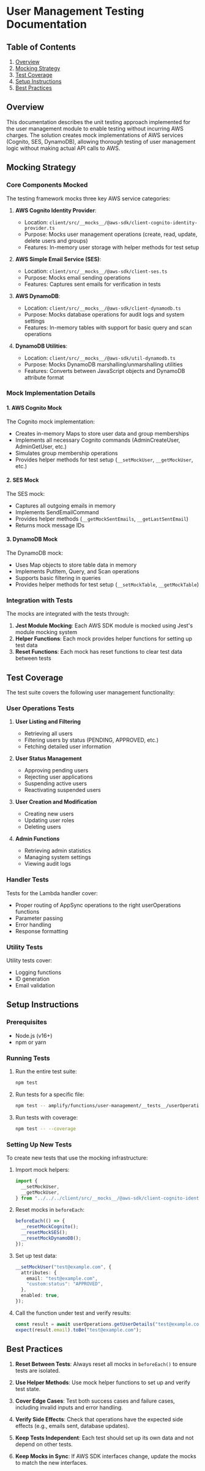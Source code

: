 # User Management Testing Documentation

## Table of Contents

1. [Overview](#overview)
2. [Mocking Strategy](#mocking-strategy)
3. [Test Coverage](#test-coverage)
4. [Setup Instructions](#setup-instructions)
5. [Best Practices](#best-practices)

## Overview

This documentation describes the unit testing approach implemented for the user management module to enable testing without incurring AWS charges. The solution creates mock implementations of AWS services (Cognito, SES, DynamoDB), allowing thorough testing of user management logic without making actual API calls to AWS.

## Mocking Strategy

### Core Components Mocked

The testing framework mocks three key AWS service categories:

1. **AWS Cognito Identity Provider**:
   - Location: `client/src/__mocks__/@aws-sdk/client-cognito-identity-provider.ts`
   - Purpose: Mocks user management operations (create, read, update, delete users and groups)
   - Features: In-memory user storage with helper methods for test setup

2. **AWS Simple Email Service (SES)**:
   - Location: `client/src/__mocks__/@aws-sdk/client-ses.ts`
   - Purpose: Mocks email sending operations
   - Features: Captures sent emails for verification in tests

3. **AWS DynamoDB**:
   - Location: `client/src/__mocks__/@aws-sdk/client-dynamodb.ts`
   - Purpose: Mocks database operations for audit logs and system settings
   - Features: In-memory tables with support for basic query and scan operations

4. **DynamoDB Utilities**:
   - Location: `client/src/__mocks__/@aws-sdk/util-dynamodb.ts`
   - Purpose: Mocks DynamoDB marshalling/unmarshalling utilities
   - Features: Converts between JavaScript objects and DynamoDB attribute format

### Mock Implementation Details

#### 1. AWS Cognito Mock

The Cognito mock implementation:

- Creates in-memory Maps to store user data and group memberships
- Implements all necessary Cognito commands (AdminCreateUser, AdminGetUser, etc.)
- Simulates group membership operations
- Provides helper methods for test setup (`__setMockUser`, `__getMockUser`, etc.)

#### 2. SES Mock

The SES mock:

- Captures all outgoing emails in memory
- Implements SendEmailCommand
- Provides helper methods (`__getMockSentEmails`, `__getLastSentEmail`)
- Returns mock message IDs

#### 3. DynamoDB Mock

The DynamoDB mock:

- Uses Map objects to store table data in memory
- Implements PutItem, Query, and Scan operations
- Supports basic filtering in queries
- Provides helper methods for test setup (`__setMockTable`, `__getMockTable`)

### Integration with Tests

The mocks are integrated with the tests through:

1. **Jest Module Mocking**: Each AWS SDK module is mocked using Jest's module mocking system
2. **Helper Functions**: Each mock provides helper functions for setting up test data
3. **Reset Functions**: Each mock has reset functions to clear test data between tests

## Test Coverage

The test suite covers the following user management functionality:

### User Operations Tests

1. **User Listing and Filtering**
   - Retrieving all users
   - Filtering users by status (PENDING, APPROVED, etc.)
   - Fetching detailed user information

2. **User Status Management**
   - Approving pending users
   - Rejecting user applications
   - Suspending active users
   - Reactivating suspended users

3. **User Creation and Modification**
   - Creating new users
   - Updating user roles
   - Deleting users

4. **Admin Functions**
   - Retrieving admin statistics
   - Managing system settings
   - Viewing audit logs

### Handler Tests

Tests for the Lambda handler cover:

- Proper routing of AppSync operations to the right userOperations functions
- Parameter passing
- Error handling
- Response formatting

### Utility Tests

Utility tests cover:

- Logging functions
- ID generation
- Email validation

## Setup Instructions

### Prerequisites

- Node.js (v16+)
- npm or yarn

### Running Tests

1. Run the entire test suite:

   ```bash
   npm test
   ```

2. Run tests for a specific file:

   ```bash
   npm test -- amplify/functions/user-management/__tests__/userOperations.test.ts
   ```

3. Run tests with coverage:
   ```bash
   npm test -- --coverage
   ```

### Setting Up New Tests

To create new tests that use the mocking infrastructure:

1. Import mock helpers:

   ```typescript
   import {
     __setMockUser,
     __getMockUser,
   } from "../../../client/src/__mocks__/@aws-sdk/client-cognito-identity-provider";
   ```

2. Reset mocks in `beforeEach`:

   ```typescript
   beforeEach(() => {
     __resetMockCognito();
     __resetMockSES();
     __resetMockDynamoDB();
   });
   ```

3. Set up test data:

   ```typescript
   __setMockUser("test@example.com", {
     attributes: {
       email: "test@example.com",
       "custom:status": "APPROVED",
     },
     enabled: true,
   });
   ```

4. Call the function under test and verify results:

   ```typescript
   const result = await userOperations.getUserDetails("test@example.com");
   expect(result.email).toBe("test@example.com");
   ```

## Best Practices

1. **Reset Between Tests**: Always reset all mocks in `beforeEach()` to ensure tests are isolated.

2. **Use Helper Methods**: Use mock helper functions to set up and verify test state.

3. **Cover Edge Cases**: Test both success cases and failure cases, including invalid inputs and error handling.

4. **Verify Side Effects**: Check that operations have the expected side effects (e.g., emails sent, database updates).

5. **Keep Tests Independent**: Each test should set up its own data and not depend on other tests.

6. **Keep Mocks in Sync**: If AWS SDK interfaces change, update the mocks to match the new interfaces.

